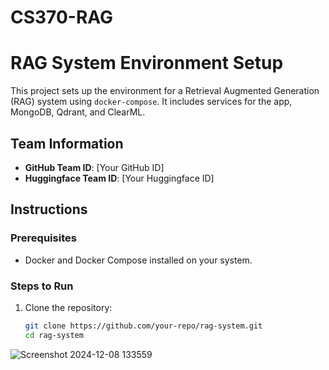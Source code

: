 # CS370-RAG
# RAG System Environment Setup

This project sets up the environment for a Retrieval Augmented Generation (RAG) system using `docker-compose`. It includes services for the app, MongoDB, Qdrant, and ClearML.

## Team Information
- **GitHub Team ID**: [Your GitHub ID]
- **Huggingface Team ID**: [Your Huggingface ID]

## Instructions

### Prerequisites
- Docker and Docker Compose installed on your system.

### Steps to Run
1. Clone the repository:
   ```bash
   git clone https://github.com/your-repo/rag-system.git
   cd rag-system

![Screenshot 2024-12-08 133559](https://github.com/user-attachments/assets/aafe1d0d-2dae-4aed-aec8-d03f598618a1)
